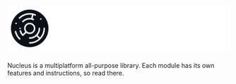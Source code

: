 <h1>
    <picture>
        <source media="(prefers-color-scheme: dark)" srcset="banner-white.svg">
        <img src="banner.svg" alt="Nucleus">
    </picture> 
</h1>

Nucleus is a multiplatform all-purpose library. Each module has its own features and instructions, so read there.
